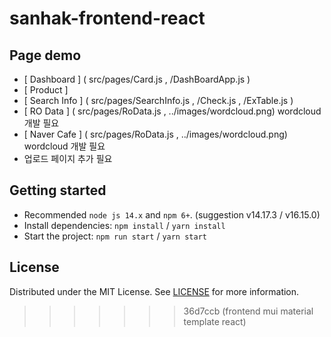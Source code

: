 # sanhak-frontend-react
## Page demo

- [ Dashboard ] ( src/pages/Card.js , /DashBoardApp.js )
- [ Product ]
- [ Search Info ] ( src/pages/SearchInfo.js , /Check.js , /ExTable.js )
- [ RO Data ] ( src/pages/RoData.js , ../images/wordcloud.png) wordcloud 개발 필요
- [ Naver Cafe ] ( src/pages/RoData.js , ../images/wordcloud.png) wordcloud 개발 필요
- 업로드 페이지 추가 필요

## Getting started

- Recommended `node js 14.x` and `npm 6+`. (suggestion v14.17.3 / v16.15.0)
- Install dependencies: `npm install` / `yarn install`
- Start the project: `npm run start` / `yarn start`

## License

Distributed under the MIT License. See [LICENSE](https://github.com/minimal-ui-kit/minimal.free/blob/main/LICENSE.md) for more information.
>>>>>>> 36d7ccb (frontend mui material template react)
